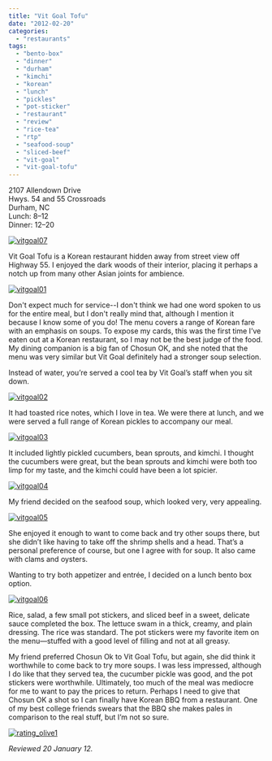 ```yaml
---
title: "Vit Goal Tofu"
date: "2012-02-20"
categories: 
  - "restaurants"
tags: 
  - "bento-box"
  - "dinner"
  - "durham"
  - "kimchi"
  - "korean"
  - "lunch"
  - "pickles"
  - "pot-sticker"
  - "restaurant"
  - "review"
  - "rice-tea"
  - "rtp"
  - "seafood-soup"
  - "sliced-beef"
  - "vit-goal"
  - "vit-goal-tofu"
---
```


2107 Allendown Drive\
Hwys. 54 and 55 Crossroads\
Durham, NC\
Lunch: $8–$12\
Dinner: $12–$20

[![](http://s3.amazonaws.com/thegourmez-wpmedia/2012/02/vitgoal07.jpg "vitgoal07")](http://s3.amazonaws.com/thegourmez-wpmedia/2012/02/vitgoal07.jpg)

Vit Goal Tofu is a Korean restaurant hidden away from street view off Highway 55. I enjoyed the dark woods of their interior, placing it perhaps a notch up from many other Asian joints for ambience.

[![](http://s3.amazonaws.com/thegourmez-wpmedia/2012/02/vitgoal01.jpg "vitgoal01")](http://s3.amazonaws.com/thegourmez-wpmedia/2012/02/vitgoal01.jpg)

Don't expect much for service--I don't think we had one word spoken to us for the entire meal, but I don't really mind that, although I mention it because I know some of you do! The menu covers a range of Korean fare with an emphasis on soups. To expose my cards, this was the first time I’ve eaten out at a Korean restaurant, so I may not be the best judge of the food. My dining companion is a big fan of Chosun OK, and she noted that the menu was very similar but Vit Goal definitely had a stronger soup selection.

Instead of water, you’re served a cool tea by Vit Goal’s staff when you sit down.

[![](http://s3.amazonaws.com/thegourmez-wpmedia/2012/02/vitgoal02.jpg "vitgoal02")](http://s3.amazonaws.com/thegourmez-wpmedia/2012/02/vitgoal02.jpg)

It had toasted rice notes, which I love in tea. We were there at lunch, and we were served a full range of Korean pickles to accompany our meal.

[![](http://s3.amazonaws.com/thegourmez-wpmedia/2012/02/vitgoal03.jpg "vitgoal03")](http://s3.amazonaws.com/thegourmez-wpmedia/2012/02/vitgoal03.jpg)

It included lightly pickled cucumbers, bean sprouts, and kimchi. I thought the cucumbers were great, but the bean sprouts and kimchi were both too limp for my taste, and the kimchi could have been a lot spicier.

[![](http://s3.amazonaws.com/thegourmez-wpmedia/2012/02/vitgoal04.jpg "vitgoal04")](http://s3.amazonaws.com/thegourmez-wpmedia/2012/02/vitgoal04.jpg)

My friend decided on the seafood soup, which looked very, very appealing.

[![](http://s3.amazonaws.com/thegourmez-wpmedia/2012/02/vitgoal05.jpg "vitgoal05")](http://s3.amazonaws.com/thegourmez-wpmedia/2012/02/vitgoal05.jpg)

She enjoyed it enough to want to come back and try other soups there, but she didn’t like having to take off the shrimp shells and a head. That’s a personal preference of course, but one I agree with for soup. It also came with clams and oysters.

Wanting to try both appetizer and entrée, I decided on a lunch bento box option.

[![](http://s3.amazonaws.com/thegourmez-wpmedia/2012/02/vitgoal06.jpg "vitgoal06")](http://s3.amazonaws.com/thegourmez-wpmedia/2012/02/vitgoal06.jpg)

Rice, salad, a few small pot stickers, and sliced beef in a sweet, delicate sauce completed the box. The lettuce swam in a thick, creamy, and plain dressing. The rice was standard. The pot stickers were my favorite item on the menu—stuffed with a good level of filling and not at all greasy.

My friend preferred Chosun Ok to Vit Goal Tofu, but again, she did think it worthwhile to come back to try more soups. I was less impressed, although I do like that they served tea, the cucumber pickle was good, and the pot stickers were worthwhile. Ultimately, too much of the meal was mediocre for me to want to pay the prices to return. Perhaps I need to give that Chosun OK a shot so I can finally have Korean BBQ from a restaurant. One of my best college friends swears that the BBQ she makes pales in comparison to the real stuff, but I’m not so sure.

[![](http://s3.amazonaws.com/thegourmez-wpmedia/2009/04/rating_olive1.gif "rating_olive1")](http://s3.amazonaws.com/thegourmez-wpmedia/2009/04/rating_olive1.gif)

_Reviewed 20 January 12._

